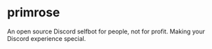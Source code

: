 # primrose
An open source Discord selfbot for people, not for profit. Making your Discord experience special.
